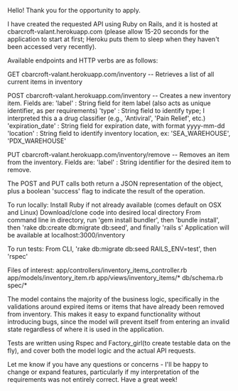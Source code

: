 Hello!  Thank you for the opportunity to apply.

I have created the requested API using Ruby on Rails, and it is hosted at cbarcroft-valant.herokuapp.com (please allow 15-20 seconds for the application to start at first; Heroku puts them to sleep when they haven't been accessed very recently).

Available endpoints and HTTP verbs are as follows:

GET cbarcroft-valant.herokuapp.com/inventory
-- Retrieves a list of all current items in inventory

POST cbarcroft-valant.herokuapp.com/inventory
-- Creates a new inventory item.  Fields are:
'label' : String field for item label (also acts as unique identifier, as per requirements)
'type' : String field to identify type; I interpreted this a a drug classifier (e.g., 'Antiviral', 'Pain Relief', etc.)
'expiration_date' : String field for expiration date, with format yyyy-mm-dd
'location' : String field to identify inventory location, ex: 'SEA_WAREHOUSE', 'PDX_WAREHOUSE'

PUT cbarcroft-valant.herokuapp.com/inventory/remove
-- Removes an item from the inventory.  Fields are:
'label' : String identifier for the desired item to remove.

The POST and PUT calls both return a JSON representation of the object, plus a boolean 'success' flag to indicate the result of the operation.


To run locally:
Install Ruby if not already available (comes default on OSX and Linux)
Download/clone code into desired local directory
From command line in directory, run 'gem install bundler', then 'bundle install', then 'rake db:create db:migrate db:seed', and finally 'rails s'
Application will be available at localhost:3000/inventory

To run tests:
From CLI, 'rake db:migrate db:seed RAILS_ENV=test', then 'rspec'

Files of interest:
app/controllers/inventory_items_controller.rb
app/models/inventory_item.rb
app/views/inventory_items/*
db/schema.rb
spec/*

The model contains the majority of the business logic, specifically in the validations around expired items or items that have already been removed from inventory.  This makes it easy to expand functionality without introducing bugs, since the model will prevent itself from entering an invalid state regardless of where it is used in the application.  

Tests are written using Rspec and Factory_girl(to create testable data on the fly), and cover both the model logic and the actual API requests.  

Let me know if you have any questions or concerns - I'll be happy to change or expand features, particularly if my interpretation of the requirements was not entirely correct.  Have a great week! 

